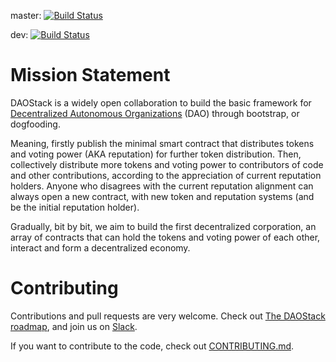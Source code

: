 master: [![Build Status](https://travis-ci.org/daostack/daostack.svg?branch=master)](https://travis-ci.org/daostack/daostack)

dev: [![Build Status](https://travis-ci.org/daostack/daostack.svg?branch=dev)](https://travis-ci.org/daostack/daostack)


# Mission Statement

DAOStack is a widely open collaboration to build the basic framework for [Decentralized Autonomous Organizations](https://en.wikipedia.org/wiki/Decentralized_autonomous_organization) (DAO) through  bootstrap, or dogfooding.

Meaning, firstly publish the minimal smart contract that distributes tokens and voting power (AKA reputation) for further token distribution. Then, collectively distribute more tokens and voting power to contributors of code and other contributions, according to the appreciation of current reputation holders. Anyone who disagrees with the current reputation alignment can always open a new contract, with new token and reputation systems (and be the initial reputation holder). 

Gradually, bit by bit, we aim to build the first decentralized corporation, an array of contracts that can hold the tokens and voting power of each other, interact and form a decentralized economy.



# Contributing

Contributions and pull requests are very welcome. Check out [The DAOStack roadmap](docs/roadmap.md), and join us on [Slack](https://daostack.slack.com).

If you want to contribute to the code, check out  [CONTRIBUTING.md](CONTRIBUTING.md).
